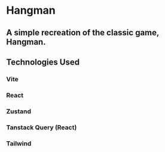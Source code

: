 # Hangman  

## A simple recreation of the classic game, Hangman. 

## Technologies Used  
### Vite  
### React  
### Zustand  
### Tanstack Query (React)  
### Tailwind